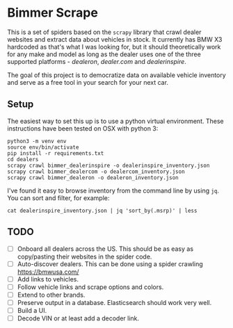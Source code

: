 # Bimmer Scrape

This is a set of spiders based on the `scrapy` library that crawl dealer websites and extract data about vehicles in stock. It currently has BMW X3 hardcoded as that's what I was looking for, but it should theoretically work for any make and model as long as the dealer uses one of the three supported platforms - _dealeron_, _dealer.com_ and _dealerinspire_.

The goal of this project is to democratize data on available vehicle inventory and serve as a free tool in your search for your next car.

## Setup

The easiest way to set this up is to use a python virtual environment. These instructions have been tested on OSX with python 3:

```
python3 -m venv env
source env/bin/activate
pip install -r requirements.txt
cd dealers
scrapy crawl bimmer_dealerinspire -o dealerinspire_inventory.json
scrapy crawl bimmer_dealercom -o dealercom_inventory.json
scrapy crawl bimmer_dealeron -o dealeron_inventory.json
```

I've found it easy to browse inventory from the command line by using `jq`. You can sort and filter, for example:

```
cat dealerinspire_inventory.json | jq 'sort_by(.msrp)' | less
```

## TODO

- [ ] Onboard all dealers across the US. This should be as easy as copy/pasting their websites in the spider code.
- [ ] Auto-discover dealers. This can be done using a spider crawling https://bmwusa.com/
- [ ] Add links to vehicles.
- [ ] Follow vehicle links and scrape options and colors.
- [ ] Extend to other brands.
- [ ] Preserve output in a database. Elasticsearch should work very well.
- [ ] Build a UI.
- [ ] Decode VIN or at least add a decoder link.
